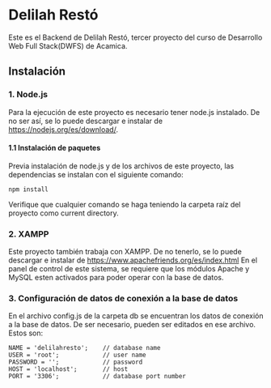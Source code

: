 # Delilah Restó
Este es el Backend de Delilah Restó, tercer proyecto del curso de Desarrollo Web Full Stack(DWFS) de Acamica.

## Instalación
### 1. Node.js
Para la ejecución de este proyecto es necesario tener node.js instalado. De no ser así, se lo puede descargar e instalar de https://nodejs.org/es/download/.

#### 1.1 Instalación de paquetes
Previa instalación de node.js y de los archivos de este proyecto, las dependencias se instalan con el siguiente comando:
```
npm install
```

Verifique que cualquier comando se haga teniendo la carpeta raíz del proyecto como current directory.
### 2. XAMPP
Este proyecto también trabaja con XAMPP. De no tenerlo, se lo puede descargar e instalar de https://www.apachefriends.org/es/index.html
En el panel de control de este sistema, se requiere que los módulos Apache y MySQL esten activados para poder operar con la base de datos.
### 3. Configuración de datos de conexión a la base de datos
En el archivo config.js de la carpeta db se encuentran los datos de conexión a la base de datos. De ser necesario, pueden ser editados en ese archivo. Estos son:
```
NAME = 'delilahresto';    // database name
USER = 'root';            // user name
PASSWORD = '';            // password
HOST = 'localhost';       // host
PORT = '3306';            // database port number
```

